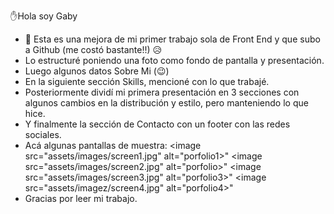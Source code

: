 ✋Hola soy Gaby
- 🌱 Esta es una mejora de mi primer trabajo sola de Front End y que subo a Github (me costó bastante!!) 😥
- Lo estructuré poniendo una foto como fondo de pantalla y presentación.
- Luego algunos datos Sobre Mi (😉)
- En la siguiente sección Skills, mencioné con lo que trabajé.
- Posteriormente dividí mi primera presentación en 3 secciones con algunos cambios en la distribución y estilo, pero manteniendo lo que hice.
- Y finalmente la sección de Contacto con un footer con las redes sociales.
- Acá algunas pantallas de muestra: 
<image src="assets/images/screen1.jpg" alt="porfolio1>"
<image src="assets/images/screen2.jpg" alt="porfolio>"
<image src="assets/images/screen3.jpg" alt="porfolio3>"
<image src="assets/imagez/screen4.jpg" alt="porfolio4>"
- Gracias por leer mi trabajo.  
